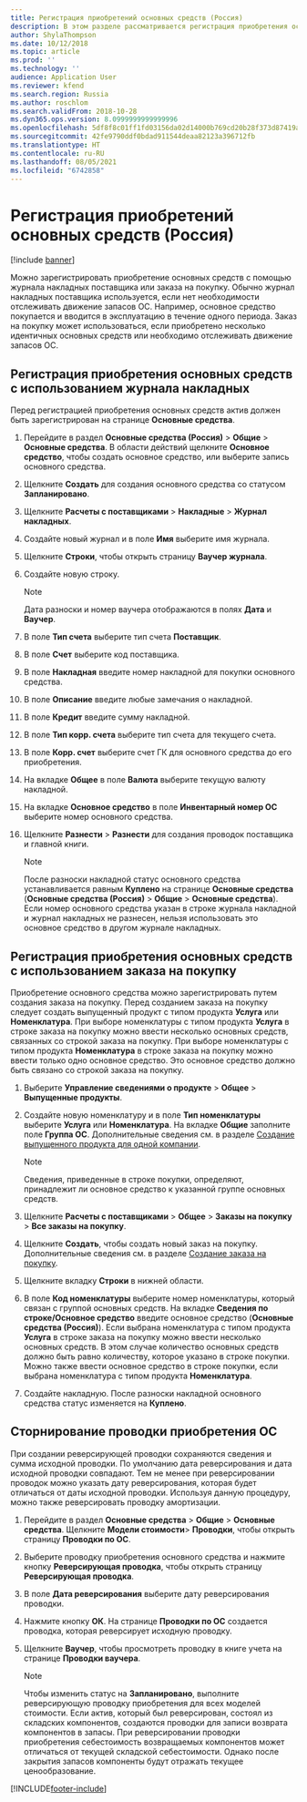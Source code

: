 ```yaml
---
title: Регистрация приобретений основных средств (Россия)
description: В этом разделе рассматривается регистрация приобретения основных средств для Microsoft Dynamics 365 Finance в России.
author: ShylaThompson
ms.date: 10/12/2018
ms.topic: article
ms.prod: ''
ms.technology: ''
audience: Application User
ms.reviewer: kfend
ms.search.region: Russia
ms.author: roschlom
ms.search.validFrom: 2018-10-28
ms.dyn365.ops.version: 8.0999999999999996
ms.openlocfilehash: 5df8f8c01ff1fd03156da02d14000b769cd20b28f373d87419ade03afc339e41
ms.sourcegitcommit: 42fe9790ddf0bdad911544deaa82123a396712fb
ms.translationtype: HT
ms.contentlocale: ru-RU
ms.lasthandoff: 08/05/2021
ms.locfileid: "6742858"
---
```

# <a name="register-fixed-assets-acquisitions-russia"></a>Регистрация приобретений основных средств (Россия)

[!include [banner](../includes/banner.md)]

Можно зарегистрировать приобретение основных средств с помощью журнала накладных поставщика или заказа на покупку. Обычно журнал накладных поставщика используется, если нет необходимости отслеживать движение запасов ОС. Например, основное средство покупается и вводится в эксплуатацию в течение одного периода. Заказ на покупку может использоваться, если приобретено несколько идентичных основных средств или необходимо отслеживать движение запасов ОС. 

## <a name="register-a-fixed-asset-acquisition-using-an-invoice-journal"></a>Регистрация приобретения основных средств с использованием журнала накладных 

Перед регистрацией приобретения основных средств актив должен быть зарегистрирован на странице <STRONG>Основные средства</STRONG>.

1.  Перейдите в раздел **Основные средства (Россия)** \> **Общие** \> **Основные средства**. В области действий щелкните **Основное средство**, чтобы создать основное средство, или выберите запись основного средства.

2.  Щелкните **Создать** для создания основного средства со статусом **Запланировано**.
    
3.  Щелкните **Расчеты с поставщиками** \> **Накладные** \> **Журнал накладных**.

4.  Создайте новый журнал и в поле **Имя** выберите имя журнала.

5.  Щелкните **Строки**, чтобы открыть страницу **Ваучер журнала**.

6.  Создайте новую строку.
    
    > [!NOTE]
    > Дата разноски и номер ваучера отображаются в полях <STRONG>Дата</STRONG> и <STRONG>Ваучер</STRONG>.

7.  В поле **Тип счета** выберите тип счета **Поставщик**. 
  
8.  В поле **Счет** выберите код поставщика.

9. В поле **Накладная** введите номер накладной для покупки основного средства.

10. В поле **Описание** введите любые замечания о накладной.

11. В поле **Кредит** введите сумму накладной.

12. В поле **Тип корр. счета** выберите тип счета для текущего счета.

13. В поле **Корр. счет** выберите счет ГК для основного средства до его приобретения.

14. На вкладке **Общее** в поле **Валюта** выберите текущую валюту накладной.

15. На вкладке **Основное средство** в поле **Инвентарный номер ОС** выберите номер основного средства.

16. Щелкните **Разнести** \> **Разнести** для создания проводок поставщика и главной книги.
    
    > [!NOTE]
    > После разноски накладной статус основного средства устанавливается равным **Куплено** на странице **Основные средства** (**Основные средства (Россия)** \> **Общие** \> **Основные средства**). Если номер основного средства указан в строке журнала накладной и журнал накладных не разнесен, нельзя использовать это основное средство в другом журнале накладных.
    
## <a name="register-a-fixed-asset-acquisition-using-a-purchase-order"></a>Регистрация приобретения основных средств с использованием заказа на покупку 

Приобретение основного средства можно зарегистрировать путем создания заказа на покупку. Перед созданием заказа на покупку следует создать выпущенный продукт с типом продукта **Услуга** или **Номенклатура**. При выборе номенклатуры с типом продукта **Услуга** в строке заказа на покупку можно ввести несколько основных средств, связанных со строкой заказа на покупку. При выборе номенклатуры с типом продукта **Номенклатура** в строке заказа на покупку можно ввести только одно основное средство. Это основное средство должно быть связано со строкой заказа на покупку.  


1.  Выберите **Управление сведениями о продукте** \> **Общее** \> **Выпущенные продукты**.

2.  Создайте новую номенклатуру и в поле **Тип номенклатуры** выберите **Услуга** или **Номенклатура**. На вкладке **Общие** заполните поле **Группа ОС**. Дополнительные сведения см. в разделе [Создание выпущенного продукта для одной компании](../../supply-chain/pim/tasks/create-released-product-single-company.md).

    > [!NOTE]
    > Сведения, приведенные в строке покупки, определяют, принадлежит ли основное средство к указанной группе основных средств.
    
3.  Щелкните **Расчеты с поставщиками** \> **Общее** \> **Заказы на покупку** \> **Все заказы на покупку**.
4.  Щелкните **Создать**, чтобы создать новый заказ на покупку. Дополнительные сведения см. в разделе [Создание заказа на покупку](../../supply-chain/procurement/tasks/create-purchase-order.md).
5.  Щелкните вкладку **Строки** в нижней области.
6.  В поле **Код номенклатуры** выберите номер номенклатуры, который связан с группой основных средств. На вкладке **Сведения по строке/Основное средство** введите основное средство (**Основные средства (Россия)**). Если выбрана номенклатура с типом продукта **Услуга** в строке заказа на покупку можно ввести несколько основных средств. В этом случае количество основных средств должно быть равно количеству, которое указано в строке покупки. Можно также ввести основное средство в строке покупки, если выбрана номенклатура с типом продукта **Номенклатура**.

7. Создайте накладную. После разноски накладной основного средства статус изменяется на **Куплено**.

## <a name="reverse-a-fixed-asset-acquisition-transaction"></a>Сторнирование проводки приобретения ОС    
    
При создании реверсирующей проводки сохраняются сведения и сумма исходной проводки. По умолчанию дата реверсирования и дата исходной проводки совпадают. Тем не менее при реверсировании проводок можно указать дату реверсирования, которая будет отличаться от даты исходной проводки. Используя данную процедуру, можно также реверсировать проводку амортизации. 

1.  Перейдите в раздел **Основные средства** \> **Общие** \> **Основные средства**. Щелкните **Модели стоимости**\> **Проводки**, чтобы открыть страницу **Проводки по ОС**.

2.  Выберите проводку приобретения основного средства и нажмите кнопку **Реверсирующая проводка**, чтобы открыть страницу **Реверсирующая проводка**.

3.  В поле **Дата реверсирования** выберите дату реверсирования проводки.

4.  Нажмите кнопку **ОК**. На странице **Проводки по ОС** создается проводка, которая реверсирует исходную проводку.

5.  Щелкните **Ваучер**, чтобы просмотреть проводку в книге учета на странице **Проводки ваучера**.

    > [!NOTE]
    > Чтобы изменить статус на **Запланировано**, выполните реверсирующую проводку приобретения для всех моделей стоимости. Если актив, который был реверсирован, состоял из складских компонентов, создаются проводки для записи возврата компонентов в запасы. При реверсировании проводки приобретения себестоимость возвращаемых компонентов может отличаться от текущей складской себестоимости. Однако после закрытия запасов компоненты будут отражать текущее ценообразование.


[!INCLUDE[footer-include](../../includes/footer-banner.md)]